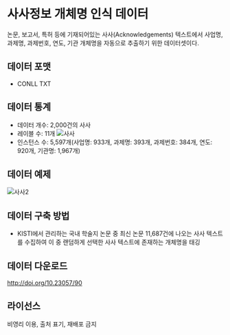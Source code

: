 # 사사정보 개체명 인식 데이터
논문, 보고서, 특허 등에 기재되어있는 사사(Acknowledgements) 텍스트에서 사업명, 과제명, 과제번호, 연도, 기관 개체명을 자동으로 추출하기 위한 데이터셋이다.

## 데이터 포맷
- CONLL TXT

## 데이터 통계
- 데이터 개수: 2,000건의 사사
- 레이블 수: 11개
![사사](https://github.com/user-attachments/assets/c8018c96-6732-489b-94ea-6445c9e5ef89)
- 인스턴스 수: 5,597개(사업명: 933개, 과제명: 393개, 과제번호: 384개, 연도: 920개, 기관명: 1,967개)

## 데이터 예제
![사사2](https://github.com/user-attachments/assets/257b11b6-76f5-409f-8309-d66da1ccd199)


## 데이터 구축 방법
- KISTI에서 관리하는 국내 학술지 논문 중 최신 논문 11,687건에 나오는 사사 텍스트를 수집하여 이 중 랜덤하게 선택한 사사 텍스트에 존재하는 개체명을 태깅

##  데이터 다운로드
http://doi.org/10.23057/90

## 라이선스
비영리 이용, 출처 표기, 재배포 금지
